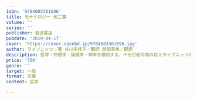 ```yaml
---
isbn: '9784003361696'
title: モナドロジー 他二篇
volume: ''
series: ''
publisher: 岩波書店
pubdate: '2019-04-17'
cover: 'https://cover.openbd.jp/9784003361696.jpg'
author: ライプニッツ／著 谷川多佳子／翻訳 岡部英男／翻訳
description: 哲学・物理学・論理学・神学を横断する，十七世紀の知の巨人ライプニッツの代表作．
price: '780'
genre: ''
target: 一般
format: 文庫
content: 哲学

---
```

